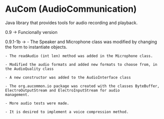 # AuCom (AudioCommunication)
Java library that provides tools for audio recording and playback.

0.9 -> Funcionally version

0.9.1-1b -> - The Speaker and Microphone class was modified by changing the form
to instantiate objects.

	- The readAudio (int len) method was added in the Microphone class.

	- Modified the audio formats and added new formats to choose from, in the AudioQuality class

	- A new constructor was added to the AudioInterface class

	- The org.aucommon.io package was created with the classes ByteBuffer, ElectroOutputStream and ElectroInputStream for audio 
	management.

	- More audio tests were made.

	- It is desired to implement a voice compression method.
